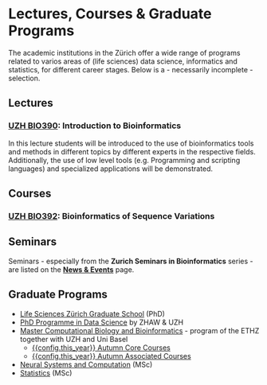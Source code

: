 # Lectures, Courses & Graduate Programs

The academic institutions in the Zürich offer a wide range of programs related
to varios areas of (life sciences) data science, informatics and statistics, for
different career stages. Below is a - necessarily incomplete - selection.

## Lectures

### [UZH BIO390](/courses/UZH-BIO390/): Introduction to Bioinformatics 

In this lecture students will be introduced to the use of bioinformatics tools and methods in different topics by different experts in the respective fields. Additionally, the use of low level tools (e.g. Programming and scripting languages) and specialized applications will be demonstrated. 

## Courses

### [UZH BIO392](/courses/UZH-BIO392/): Bioinformatics of Sequence Variations

## Seminars

Seminars - especially from the **Zurich Seminars in Bioinformatics** series - are listed on the [**News & Events**](/news/) page.  

## Graduate Programs

* [Life Sciences Zürich Graduate School](https://www.lifescience-graduateschool.uzh.ch/en.html) (PhD)
* [PhD Programme in Data Science](https://phd-data-science.ch) by ZHAW & UZH
* [Master Computational Biology and Bioinformatics](https://ethz.ch/en/studies/master/degree-programmes/engineering-sciences/computational-biology-and-bioinformatics.html) - program of the ETHZ together
with UZH and Uni Basel
    - [{{config.this_year}} Autumn Core Courses](http://vorlesungsverzeichnis.ethz.ch/Vorlesungsverzeichnis/sucheLehrangebot.view?lang=de&search=on&semkez={{config.this_year}}W&studiengangTyp=&deptId=&studiengangAbschnittId=99694&bereichAbschnittId=100321&unterbereichAbschnittId=&lerneinheitstitel=&lerneinheitscode=&famname=&rufname=&wahlinfo=&lehrsprache=&periodizitaet=&katalogdaten=&_strukturAus=on&search=Suchen)
    - [{{config.this_year}} Autumn Associated Courses](http://vorlesungsverzeichnis.ethz.ch/Vorlesungsverzeichnis/sucheLehrangebot.view?lang=de&search=on&semkez={{config.this_year}}W&studiengangTyp=&deptId=&studiengangAbschnittId=99694&bereichAbschnittId=100323&unterbereichAbschnittId=&lerneinheitstitel=&lerneinheitscode=&famname=&rufname=&wahlinfo=&lehrsprache=&periodizitaet=&katalogdaten=&_strukturAus=on&search=Suchen)
* [Neural Systems and Computation](https://www.nsc.uzh.ch/en.html) (MSc)
* [Statistics](https://stat.ethz.ch/teaching/master) (MSc)

